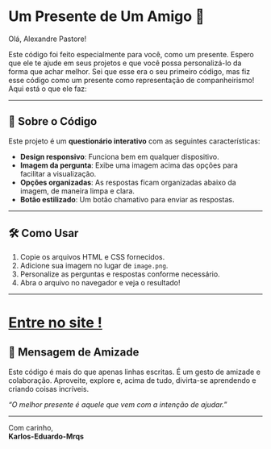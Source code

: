 
# Um Presente de Um Amigo 🎁

Olá, Alexandre Pastore!  

Este código foi feito especialmente para você, como um presente. Espero que ele te ajude em seus projetos e que você possa personalizá-lo da forma que achar melhor. Sei que esse era o seu primeiro código, mas fiz esse código como um presente como representação de companheirismo! Aqui está o que ele faz:

---

## 🎨 Sobre o Código

Este projeto é um **questionário interativo** com as seguintes características:
- **Design responsivo**: Funciona bem em qualquer dispositivo.
- **Imagem da pergunta**: Exibe uma imagem acima das opções para facilitar a visualização.
- **Opções organizadas**: As respostas ficam organizadas abaixo da imagem, de maneira limpa e clara.
- **Botão estilizado**: Um botão chamativo para enviar as respostas.

---

## 🛠️ Como Usar

1. Copie os arquivos HTML e CSS fornecidos.
2. Adicione sua imagem no lugar de `image.png`.
3. Personalize as perguntas e respostas conforme necessário.
4. Abra o arquivo no navegador e veja o resultado!

---

# [Entre no site !](https://karlos-eduardo-mrqs.github.io/Quiz-Do-Xandy/)

## 🤝 Mensagem de Amizade

Este código é mais do que apenas linhas escritas. É um gesto de amizade e colaboração. Aproveite, explore e, acima de tudo, divirta-se aprendendo e criando coisas incríveis.  

_“O melhor presente é aquele que vem com a intenção de ajudar.”_

---

Com carinho,  
**Karlos-Eduardo-Mrqs**
